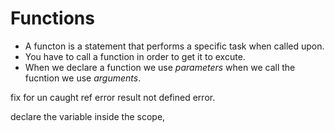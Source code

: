 # Functions 

+ A functon is a statement that performs a specific task when called upon.
+ You have to call a function in order to get it to excute.
+ When we declare a function we use *parameters* when we call the fucntion we use *arguments*.

 fix for un caught ref error result not defined error. 

declare the variable inside the scope,
